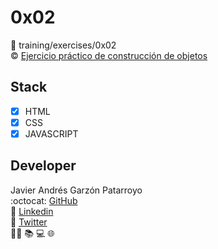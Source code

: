 # 0x02
:open_file_folder: training/exercises/0x02  
:copyright: [Ejercicio práctico de construcción de objetos](https://developer.mozilla.org/es/docs/Learn/JavaScript/Objects/Ejercicio_pr%C3%A1ctico_de_construcci%C3%B3n_de_objetos)

## Stack
* [x] HTML
* [x] CSS
* [x] JAVASCRIPT

## Developer
Javier Andrés Garzón Patarroyo  
:octocat: [GitHub](https://github.com/javierandresgp/)  
:link: [Linkedin](https://www.linkedin.com/in/javierandresgp/)  
:link: [Twitter](https://twitter.com/javierandresgp0)  
:man_technologist: :books: :computer: :globe_with_meridians:
